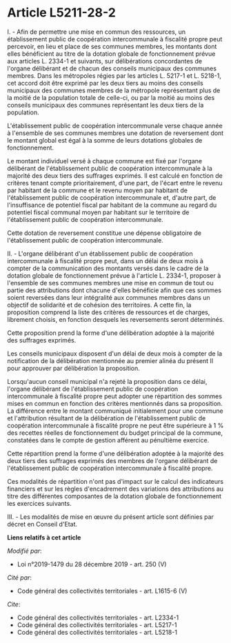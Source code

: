 # Article L5211-28-2

I. - Afin de permettre une mise en commun des ressources, un établissement public de coopération intercommunale à fiscalité
propre peut percevoir, en lieu et place de ses communes membres, les montants dont elles bénéficient au titre de la dotation
globale de fonctionnement prévue aux articles L. 2334-1 et suivants, sur délibérations concordantes de l'organe délibérant et
de chacun des conseils municipaux des communes membres. Dans les métropoles régies par les articles L. 5217-1 et L. 5218-1,
cet accord doit être exprimé par les deux tiers au moins des conseils municipaux des communes membres de la métropole
représentant plus de la moitié de la population totale de celle-ci, ou par la moitié au moins des conseils municipaux des
communes représentant les deux tiers de la population.

L'établissement public de coopération intercommunale verse chaque année à l'ensemble de ses communes membres une dotation de
reversement dont le montant global est égal à la somme de leurs dotations globales de fonctionnement.

Le montant individuel versé à chaque commune est fixé par l'organe délibérant de l'établissement public de coopération
intercommunale à la majorité des deux tiers des suffrages exprimés. Il est calculé en fonction de critères tenant compte
prioritairement, d'une part, de l'écart entre le revenu par habitant de la commune et le revenu moyen par habitant de
l'établissement public de coopération intercommunale et, d'autre part, de l'insuffisance de potentiel fiscal par habitant de
la commune au regard du potentiel fiscal communal moyen par habitant sur le territoire de l'établissement public de
coopération intercommunale.

Cette dotation de reversement constitue une dépense obligatoire de l'établissement public de coopération intercommunale.

II. - L'organe délibérant d'un établissement public de coopération intercommunale à fiscalité propre peut, dans un délai de
deux mois à compter de la communication des montants versés dans le cadre de la dotation globale de fonctionnement prévue à
l'article L. 2334-1, proposer à l'ensemble de ses communes membres une mise en commun de tout ou partie des attributions dont
chacune d'elles bénéficie afin que ces sommes soient reversées dans leur intégralité aux communes membres dans un objectif de
solidarité et de cohésion des territoires. A cette fin, la proposition comprend la liste des critères de ressources et de
charges, librement choisis, en fonction desquels les reversements seront déterminés.

Cette proposition prend la forme d'une délibération adoptée à la majorité des suffrages exprimés.

Les conseils municipaux disposent d'un délai de deux mois à compter de la notification de la délibération mentionnée au
premier alinéa du présent II pour approuver par délibération la proposition.

Lorsqu'aucun conseil municipal n'a rejeté la proposition dans ce délai, l'organe délibérant de l'établissement public de
coopération intercommunale à fiscalité propre peut adopter une répartition des sommes mises en commun en fonction des
critères mentionnés dans sa proposition. La différence entre le montant communiqué initialement pour une commune et
l'attribution résultant de la délibération de l'établissement public de coopération intercommunale à fiscalité propre ne peut
être supérieure à 1 % des recettes réelles de fonctionnement du budget principal de la commune, constatées dans le compte de
gestion afférent au pénultième exercice.

Cette répartition prend la forme d'une délibération adoptée à la majorité des deux tiers des suffrages exprimés des membres
de l'organe délibérant de l'établissement public de coopération intercommunale à fiscalité propre.

Ces modalités de répartition n'ont pas d'impact sur le calcul des indicateurs financiers et sur les règles d'encadrement des
variations des attributions au titre des différentes composantes de la dotation globale de fonctionnement les exercices
suivants.

III. - Les modalités de mise en œuvre du présent article sont définies par décret en Conseil d'Etat.

**Liens relatifs à cet article**

_Modifié par_:

  - Loi n°2019-1479 du 28 décembre 2019 - art. 250 (V)

_Cité par_:

  - Code général des collectivités territoriales - art. L1615-6 (V)

_Cite_:

  - Code général des collectivités territoriales - art. L2334-1
  - Code général des collectivités territoriales - art. L5217-1
  - Code général des collectivités territoriales - art. L5218-1
